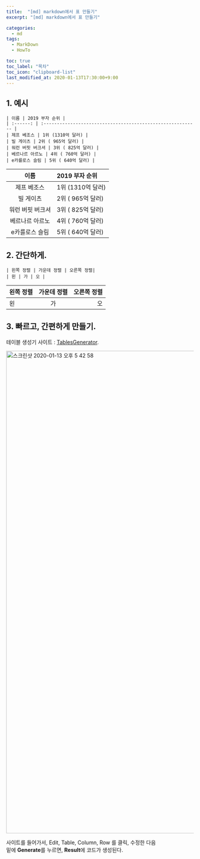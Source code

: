 ```yaml
---
title:  "[md] markdown에서 표 만들기"
excerpt: "[md] markdown에서 표 만들기"

categories:
  - md
tags:
  - MarkDown
  - HowTo

toc: true
toc_label: "목차"
toc_icon: "clipboard-list"
last_modified_at: 2020-01-13T17:30:00+9:00
---
```


## 1. 예시

```
| 이름 | 2019 부자 순위 |
| :------: | :---------------------------------------------------------- |
| 제프 베조스 | 1위 (1310억 달러) |
| 빌 게이츠 | 2위 ( 965억 달러) |
| 워런 버핏 버크셔 | 3위 ( 825억 달러) |
| 베르나르 아르노 | 4위 ( 760억 달러) |
| e카를로스 슬림 | 5위 ( 640억 달러) |
```

| 이름 | 2019 부자 순위 |
| :------: | :---------------------------------------------------------- |
| 제프 베조스 | 1위 (1310억 달러) |
| 빌 게이츠 | 2위 ( 965억 달러) |
| 워런 버핏 버크셔 | 3위 ( 825억 달러) |
| 베르나르 아르노 | 4위 ( 760억 달러) |
| e카를로스 슬림 | 5위 ( 640억 달러) |

## 2. 간단하게.

```
| 왼쪽 정렬 | 가운데 정렬 | 오른쪽 정렬|
| 왼 | 가 | 오 |
```

| 왼쪽 정렬 | 가운데 정렬 | 오른쪽 정렬|
| :------ | :------: | ------: |
| 왼 | 가 | 오 |

## 3. 빠르고, 간편하게 만들기.

테이블 생성기 사이트 : [TablesGenerator](https://www.tablesgenerator.com/markdown_tables#).

<img width="1295" alt="스크린샷 2020-01-13 오후 5 42 58" src="https://user-images.githubusercontent.com/20227720/72242216-32fb1c80-362c-11ea-8fe0-e4147c84a618.png">

사이트를 들어가서, Edit, Table, Column, Row 를 클릭, 수정한 다음  
밑에 <strong>Generate</strong>를 누르면, <strong>Result</strong>에 코드가 생성된다.  